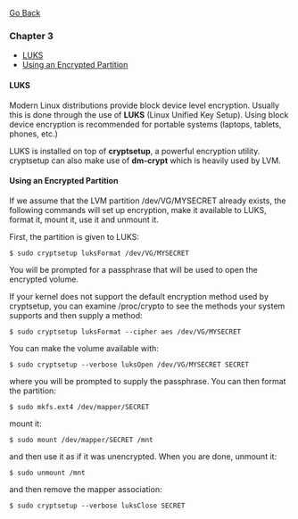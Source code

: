 [Go Back](README.md)

### Chapter 3
* [LUKS](#luks)
* [Using an Encrypted Partition](#using-an-encrypted-partition)

#### LUKS

Modern Linux distributions provide block device level encryption. Usually this is done through the use of **LUKS** (Linux Unified Key Setup). Using block device encryption is recommended for portable systems (laptops, tablets, phones, etc.)

LUKS is installed on top of **cryptsetup**, a powerful encryption utility. cryptsetup can also make use of **dm-crypt** which is heavily used by LVM.

#### Using an Encrypted Partition

If we assume that the LVM partition /dev/VG/MYSECRET already exists, the following commands will set up encryption, make it available to LUKS, format it, mount it, use it and unmount it.

First, the partition is given to LUKS:

    $ sudo cryptsetup luksFormat /dev/VG/MYSECRET

You will be prompted for a passphrase that will be used to open the encrypted volume.

If your kernel does not support the default encryption method used by cryptsetup, you can examine /proc/crypto to see the methods your system supports and then supply a method:

    $ sudo cryptsetup luksFormat --cipher aes /dev/VG/MYSECRET

You can make the volume available with:

    $ sudo cryptsetup --verbose luksOpen /dev/VG/MYSECRET SECRET

where you will be prompted to supply the passphrase. You can then format the partition:

    $ sudo mkfs.ext4 /dev/mapper/SECRET

mount it:

    $ sudo mount /dev/mapper/SECRET /mnt

and then use it as if it was unencrypted. When you are done, unmount it:

    $ sudo unmount /mnt

and then remove the mapper association:

    $ sudo cryptsetup --verbose luksClose SECRET
